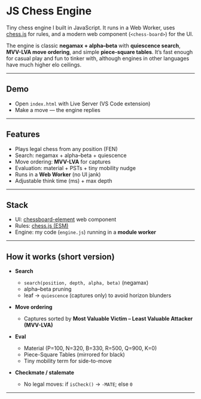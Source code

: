 # JS Chess Engine

Tiny chess engine I built in JavaScript. It runs in a Web Worker, uses [chess.js](https://github.com/jhlywa/chess.js) for rules, and a modern web component (`<chess-board>`) for the UI.

The engine is classic **negamax + alpha–beta** with **quiescence search**, **MVV-LVA move ordering**, and simple **piece-square tables**. It’s fast enough for casual play and fun to tinker with, although engines in other languages have much higher elo ceilings.

---

## Demo

- Open `index.html` with Live Server (VS Code extension)  
- Make a move — the engine replies  

---

## Features

-  Plays legal chess from any position (FEN)  
-  Search: negamax + alpha–beta + quiescence  
-  Move ordering: **MVV-LVA** for captures  
-  Evaluation: material + PSTs + tiny mobility nudge  
-  Runs in a **Web Worker** (no UI jank)  
-  Adjustable think time (ms) + max depth  

---

## Stack

- UI: [chessboard-element](https://unpkg.com/chessboard-element?module) web component  
- Rules: [chess.js (ESM)](https://github.com/jhlywa/chess.js)  
- Engine: my code (`engine.js`) running in a **module worker**  

---

## How it works (short version)

- **Search**  
  - `search(position, depth, alpha, beta)` (negamax)  
  - alpha–beta pruning  
  - leaf → `quiescence` (captures only) to avoid horizon blunders  

- **Move ordering**  
  - Captures sorted by **Most Valuable Victim – Least Valuable Attacker (MVV-LVA)**  

- **Eval**  
  - Material (P=100, N=320, B=330, R=500, Q=900, K=0)  
  - Piece-Square Tables (mirrored for black)  
  - Tiny mobility term for side-to-move  

- **Checkmate / stalemate**  
  - No legal moves: if `isCheck()` → `-MATE`; else `0`  

---


